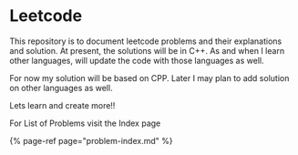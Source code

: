 # Leetcode

This repository is to document leetcode problems and their explanations and solution. At present, the solutions will be in C++. As and when I learn other languages, will update the code with those languages as well.

For now my solution will be based on CPP. Later I may plan to add solution on other languages as well.

Lets learn and create more!!

For List of Problems visit the Index page

{% page-ref page="problem-index.md" %}


